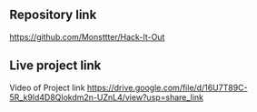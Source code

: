 ## Repository link
https://github.com/Monsttter/Hack-It-Out

## Live project link
Video of Project link
https://drive.google.com/file/d/16U7T89C-5R_k9ld4D8Qlokdm2n-UZnL4/view?usp=share_link
